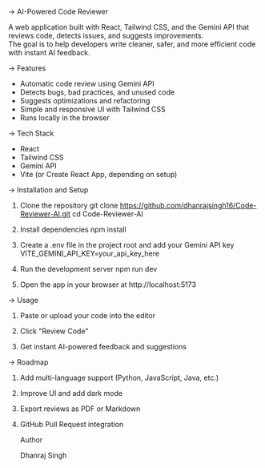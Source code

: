 -> AI-Powered Code Reviewer

A web application built with React, Tailwind CSS, and the Gemini API that reviews code, detects issues, and suggests improvements.  
The goal is to help developers write cleaner, safer, and more efficient code with instant AI feedback.



-> Features
- Automatic code review using Gemini API  
- Detects bugs, bad practices, and unused code  
- Suggests optimizations and refactoring  
- Simple and responsive UI with Tailwind CSS  
- Runs locally in the browser  



-> Tech Stack
- React  
- Tailwind CSS  
- Gemini API  
- Vite (or Create React App, depending on setup)  



-> Installation and Setup

1. Clone the repository
   git clone https://github.com/dhanrajsingh16/Code-Reviewer-AI.git
   cd Code-Reviewer-AI
   
2. Install dependencies
   npm install
   
3. Create a .env file in the project root and add your Gemini API key
   VITE_GEMINI_API_KEY=your_api_key_here
   
4. Run the development server
   npm run dev

5. Open the app in your browser at
   http://localhost:5173


-> Usage

1. Paste or upload your code into the editor

2. Click "Review Code"

3. Get instant AI-powered feedback and suggestions

-> Roadmap

1. Add multi-language support (Python, JavaScript, Java, etc.)

2. Improve UI and add dark mode

3. Export reviews as PDF or Markdown

4. GitHub Pull Request integration

   Author

   Dhanraj Singh
